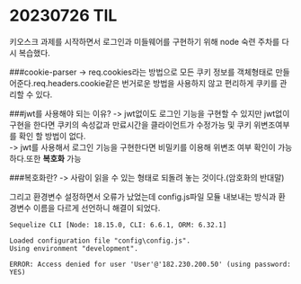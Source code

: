# 20230726 TIL

키오스크 과제를 시작하면서 로그인과 미들웨어를 구현하기 위해 node 숙련 주차를 다시 복습했다.

###cookie-parser
-> req.cookies라는 방법으로 모든 쿠키 정보를 객체형태로 만들어준다.req.headers.cookie같은 번거로운 방법을 사용하지 않고 편리하게 쿠키를 관리할 수 있다.

###jwt를 사용해야 되는 이유?
-> jwt없이도 로그인 기능을 구현할 수 있지만 jwt없이 구현을 한다면 쿠키의 속성값과 만료시간을 클라이언트가 수정가능 및 쿠키 위변조여부를 확인 할 방법이 없다.</br>
-> jwt를 사용해서 로그인 기능을 구현한다면 비밀키를 이용해 위변조 여부 확인이 가능하다.또한 **복호화** 가능

###복호화란?
-> 사람이 읽을 수 있는 형태로 되돌려 놓는 것이다.(암호화의 반대말)

그리고 환경변수 설정하면서 오류가 났었는데 config.js파일 모듈 내보내는 방식과 환경변수 이름을 다르게 선언하니 해결이 되었다.

    Sequelize CLI [Node: 18.15.0, CLI: 6.6.1, ORM: 6.32.1]

    Loaded configuration file "config\config.js".
    Using environment "development".

    ERROR: Access denied for user 'User'@'182.230.200.50' (using password: YES)
